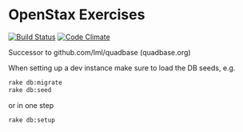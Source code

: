 OpenStax Exercises
==================

[![Build Status](https://travis-ci.org/openstax/exercises.svg?branch=master)](https://travis-ci.org/openstax/exercises)
[![Code Climate](https://codeclimate.com/github/openstax/exercises.png)](https://codeclimate.com/github/openstax/exercises)

Successor to github.com/lml/quadbase (quadbase.org)

When setting up a dev instance make sure to load the DB seeds, e.g.

```sh
rake db:migrate
rake db:seed
```

or in one step

```sh
rake db:setup
```
